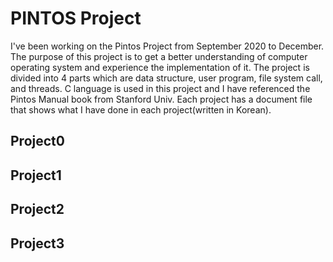 # PINTOS Project
I've been working on the Pintos Project from September 2020 to December.
The purpose of this project is to get a better understanding of computer operating system and experience the implementation of it.
The project is divided into 4 parts which are data structure, user program, file system call, and threads.
C language is used in this project and I have referenced the Pintos Manual book from Stanford Univ.
Each project has a document file that shows what I have done in each project(written in Korean).

  ## Project0

  ## Project1

  ## Project2

  ## Project3

